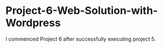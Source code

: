 # Project-6-Web-Solution-with-Wordpress

I commenced Project 6 after successfully executing project 5.

